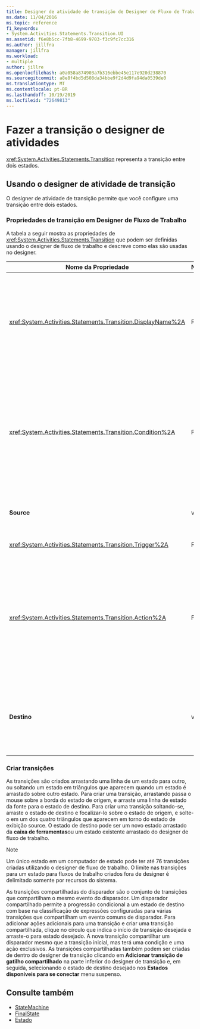 ```yaml
---
title: Designer de atividade de transição de Designer de Fluxo de Trabalho
ms.date: 11/04/2016
ms.topic: reference
f1_keywords:
- System.Activities.Statements.Transition.UI
ms.assetid: f6e8b5cc-7fb8-4699-9703-f3c9fc7cc316
ms.author: jillfra
manager: jillfra
ms.workload:
- multiple
author: jillre
ms.openlocfilehash: a0a058a874903a7b316ebbe45e117e920d238870
ms.sourcegitcommit: a8e8f4bd5d508da34bbe9f2d4d9fa94da0539de0
ms.translationtype: MT
ms.contentlocale: pt-BR
ms.lasthandoff: 10/19/2019
ms.locfileid: "72649813"
---
```

# <a name="transition-activity-designer"></a>Fazer a transição o designer de atividades

<xref:System.Activities.Statements.Transition> representa a transição entre dois estados.

## <a name="using-the-transition-activity-designer"></a>Usando o designer de atividade de transição

O designer de atividade de transição permite que você configure uma transição entre dois estados.

### <a name="transition-properties-in-the-workflow-designer"></a>Propriedades de transição em Designer de Fluxo de Trabalho

A tabela a seguir mostra as propriedades de <xref:System.Activities.Statements.Transition> que podem ser definidas usando o designer de fluxo de trabalho e descreve como elas são usadas no designer.

|Nome da Propriedade|Necessária|Uso|
|-|--------------|-|
|<xref:System.Activities.Statements.Transition.DisplayName%2A>|False|Especifica o nome amigável do designer de atividade de <xref:System.Activities.Statements.Transition> . O valor padrão é **T1**. O valor pode ser editado na grade de propriedade, no cabeçalho de designer expandido de transição, e o cabeçalho da seção de ação dentro do designer expandido de transição. <xref:System.Activities.Activity.DisplayName%2A> é usado em navegação de rastreamento que é exibida na parte superior do designer de fluxo de trabalho.<br /><br /> Embora não seja necessário <xref:System.Activities.Activity.DisplayName%2A> restrita, é uma prática recomendada usar um.|
|<xref:System.Activities.Statements.Transition.Condition%2A>|False|Se presente, especifica uma expressão que deve ser avaliada como **verdadeira** antes de o controle ser passado para o estado de destino. Essa condição pode ser editada na grade de propriedade e expandido no designer de transição. Várias condições em uma transição compartilhado são avaliadas na ordem em que aparecem no designer de transição. **Observação:**  Observe que, se a <xref:System.Activities.Statements.Transition.Condition%2A> de uma transição for avaliada como **false** (ou todas as condições de uma transição de gatilho compartilhado forem avaliadas como **false**), a transição não ocorrerá e todos os gatilhos de todas as transições do estado serão reagendados. Neste tutorial, essa situação não pode ocorrer devido à maneira como as condições são configuradas (temos ações específicas para se o palpite está correto ou incorreto).|
|**Source**|verdadeiro|Indica o estado de que essa transição se origina. Clicando no nome do estado de origem alterna a exibição do designer para uma exibição expandida de estado. Esse valor é definido quando a transição é criada e não pode ser alterada.|
|<xref:System.Activities.Statements.Transition.Trigger%2A>|False|Especifica a atividade cuja conclusão inicia a transição. Para definir essa atividade, arraste uma atividade da **caixa de ferramentas** e solte-a na seção **gatilho** da transição.|
|<xref:System.Activities.Statements.Transition.Action%2A>|False|Especifica a atividade que é executada quando a atividade de gatilho foi concluída e a <xref:System.Activities.Statements.Transition.Condition%2A>, se presente, é avaliada como **true**. Esta atividade é executada ao fazer a transição para estado de destino, após a atividade de <xref:System.Activities.Statements.State.Exit%2A> para o estado de origem, se presentes, é executada. Quando o designer de transição é expandido, esse valor pode ser definido arrastando uma atividade da **caixa de ferramentas** e soltando-o na seção de **ação** da transição. Pode haver várias ações para uma única transição. As ações individuais podem ser expandidos e reduzido, e podem ser classificadas clicando para cima ou para baixo a seta que aparece em ação quando há várias ações em uma transição.|
|**Destino**|verdadeiro|Indica o estado que as transições do computador de estado após a transição concluírem. Isso corresponde à propriedade de <xref:System.Activities.Statements.Transition.To%2A> de transição no modelo de objeto. Clicando no nome do estado de destino alterna a exibição do designer para uma exibição expandida de estado. Esse valor é definido quando a transição é criada e pode ser modificada arrastando a seta que se conecta a transição para estado de destino no designer.|

### <a name="creating-transitions"></a>Criar transições

As transições são criados arrastando uma linha de um estado para outro, ou soltando um estado em triângulos que aparecem quando um estado é arrastado sobre outro estado. Para criar uma transição, arrastando passa o mouse sobre a borda do estado de origem, e arraste uma linha de estado da fonte para o estado de destino. Para criar uma transição soltando-se, arraste o estado de destino e focalizar-lo sobre o estado de origem, e solte-o em um dos quatro triângulos que aparecem em torno do estado de exibição source. O estado de destino pode ser um novo estado arrastado da **caixa de ferramentas**ou um estado existente arrastado do designer de fluxo de trabalho.

> [!NOTE]
> Um único estado em um computador de estado pode ter até 76 transições criadas utilizando o designer de fluxo de trabalho. O limite nas transições para um estado para fluxos de trabalho criados fora de designer é delimitado somente por recursos do sistema.

As transições compartilhadas do disparador são o conjunto de transições que compartilham o mesmo evento do disparador. Um disparador compartilhado permite a progressão condicional a um estado de destino com base na classificação de expressões configuradas para várias transições que compartilham um evento comuns de disparador. Para adicionar ações adicionais para uma transição e criar uma transição compartilhada, clique no círculo que indica o início de transição desejada e arraste-o para estado desejado. A nova transição compartilhar um disparador mesmo que a transição inicial, mas terá uma condição e uma ação exclusivos. As transições compartilhadas também podem ser criadas de dentro do designer de transição clicando em **Adicionar transição de gatilho compartilhado** na parte inferior do designer de transição e, em seguida, selecionando o estado de destino desejado nos **Estados disponíveis para se conectar** menu suspenso.

## <a name="see-also"></a>Consulte também

- [StateMachine](../workflow-designer/statemachine-activity-designer.md)
- [FinalState](../workflow-designer/finalstate-activity-designer.md)
- [Estado](../workflow-designer/state-activity-designer.md)